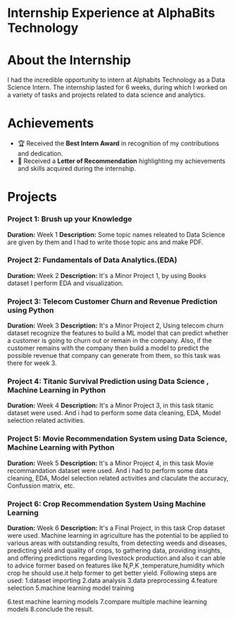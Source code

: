 # Internship Experience at AlphaBits Technology

# About the Internship
I had the incredible opportunity to intern at Alphabits Technology as a Data Science Intern. The internship lasted for 6 weeks, during which I worked on a variety of tasks and projects related to data science and analytics.

# Achievements
* 🏆 Received the <b>Best Intern Award</b> in recognition of my contributions and dedication.
* 📜 Received a <b>Letter of Recommendation</b> highlighting my achievements and skills acquired during the internship.
# Projects
### Project 1: Brush up your Knowledge
<b>Duration:</b> Week 1
<b>Description:</b> Some topic names releated to Data Science are given by them and I had to write those topic ans and make PDF.
### Project 2: Fundamentals of Data Analytics.(EDA)
<b>Duration:</b> Week 2
<b>Description:</b> It's a Minor Project 1, by using Books dataset I perform EDA and visualization.

### Project 3: Telecom Customer Churn and Revenue Prediction using Python
<b>Duration:</b> Week 3
<b>Description:</b> It's a Minor Project 2, Using telecom churn dataset recognize the features to build a ML model that can predict
whether a customer is going to churn out or remain in the company. Also, if the customer remains with the company then build a model to predict the possible revenue that company can generate from them, so this task was there for week 3.

### Project 4: Titanic Survival Prediction using  Data Science , Machine Learning in Python
<b>Duration:</b> Week 4
<b>Description:</b> It's a Minor Project 3, in this task titanic dataset were used. And i had to perform some data cleaning, EDA, Model selection related activities. 

### Project 5: Movie Recommendation System using Data Science, Machine Learning with Python
<b>Duration:</b> Week 5
<b>Description:</b> It's a Minor Project 4, in this task Movie recommandation dataset were used. And i had to perform some data cleaning, EDA, Model selection related activities and  claculate the accuracy, Confussion matrix, etc.

### Project 6: Crop Recommendation System Using Machine Learning
<b>Duration:</b> Week 6
<b>Description:</b> It's a Final Project, in this task Crop dataset were used. Machine learning in agriculture has the potential to be applied to various areas with
outstanding results, from detecting weeds and diseases, predicting yield and quality of
crops, to gathering data, providing insights, and offering predictions regarding livestock
production.and also it can able to advice former based on features like N,P,K
,temperature,humidity which crop he should use.it help former to get better yield.
Following steps are used:
1.dataset importing
2.data analysis
3.data preprocessing
4.feature selection
5.machine learning model training

6.test machine learning models
7.compare multiple machine learning models
8.conclude the result.



